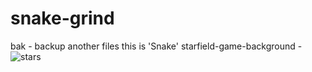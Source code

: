 # snake-grind
bak - backup
another files this is 'Snake'
starfield-game-background - ![stars](https://user-images.githubusercontent.com/86575196/199714322-3273d26f-9cc1-4e67-aed5-948d22d05c95.png)

